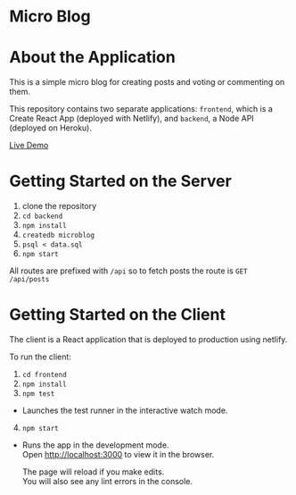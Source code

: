 # Micro Blog

# About the Application

This is a simple micro blog for creating posts and voting or commenting on them.

This repository contains two separate applications: `frontend`, which is a Create React App (deployed with Netlify), and `backend`, a Node API (deployed on Heroku).

[Live Demo](https://boring-khorana-ae7d3b.netlify.app/)

# Getting Started on the Server

1. clone the repository
2. `cd backend`
3. `npm install`
4. `createdb microblog`
5. `psql < data.sql`
6. `npm start`

All routes are prefixed with `/api` so to fetch posts the route is `GET /api/posts`

# Getting Started on the Client

The client is a React application that is deployed to production using netlify.

To run the client:

1. `cd frontend`
2. `npm install`
3. `npm test`

- Launches the test runner in the interactive watch mode.

4. `npm start`

- Runs the app in the development mode.\
  Open [http://localhost:3000](http://localhost:3000) to view it in the browser.

  The page will reload if you make edits.\
  You will also see any lint errors in the console.
